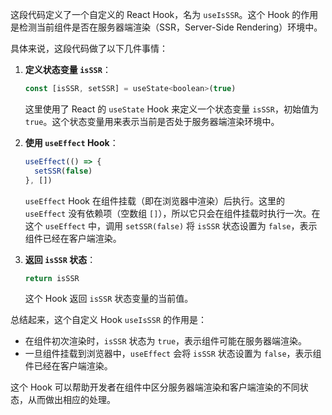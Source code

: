 这段代码定义了一个自定义的 React Hook，名为 `useIsSSR`。这个 Hook 的作用是检测当前组件是否在服务器端渲染（SSR，Server-Side Rendering）环境中。

具体来说，这段代码做了以下几件事情：

1. **定义状态变量 `isSSR`**：
   ```javascript
   const [isSSR, setSSR] = useState<boolean>(true)
   ```
   这里使用了 React 的 `useState` Hook 来定义一个状态变量 `isSSR`，初始值为 `true`。这个状态变量用来表示当前是否处于服务器端渲染环境中。

2. **使用 `useEffect` Hook**：
   ```javascript
   useEffect(() => {
     setSSR(false)
   }, [])
   ```
   `useEffect` Hook 在组件挂载（即在浏览器中渲染）后执行。这里的 `useEffect` 没有依赖项（空数组 `[]`），所以它只会在组件挂载时执行一次。在这个 `useEffect` 中，调用 `setSSR(false)` 将 `isSSR` 状态设置为 `false`，表示组件已经在客户端渲染。

3. **返回 `isSSR` 状态**：
   ```javascript
   return isSSR
   ```
   这个 Hook 返回 `isSSR` 状态变量的当前值。

总结起来，这个自定义 Hook `useIsSSR` 的作用是：
- 在组件初次渲染时，`isSSR` 状态为 `true`，表示组件可能在服务器端渲染。
- 一旦组件挂载到浏览器中，`useEffect` 会将 `isSSR` 状态设置为 `false`，表示组件已经在客户端渲染。

这个 Hook 可以帮助开发者在组件中区分服务器端渲染和客户端渲染的不同状态，从而做出相应的处理。
